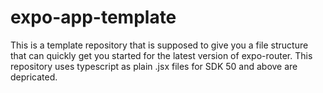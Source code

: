 # expo-app-template
This is a template repository that is supposed to give you a file structure that can quickly get you started for the latest version of expo-router. This repository uses typescript as plain .jsx files for SDK 50 and above are depricated.
